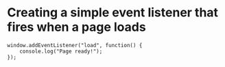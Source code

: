 # Creating a simple event listener that fires when a page loads

    window.addEventListener("load", function() {
        console.log("Page ready!");
    });